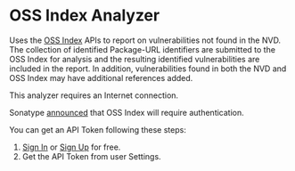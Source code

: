 OSS Index Analyzer
================

Uses the [OSS Index](https://ossindex.sonatype.org/) APIs to report on
vulnerabilities not found in the NVD. The collection of identified Package-URL
identifiers are submitted to the OSS Index for analysis and the resulting
identified vulnerabilities are included in the report. In addition, vulnerabilities
found in both the NVD and OSS Index may have additional references added.

This analyzer requires an Internet connection.

Sonatype [announced](https://ossindex.sonatype.org/doc/auth-required) that OSS Index will require authentication.

You can get an API Token following these steps:
1. [Sign In](https://ossindex.sonatype.org/user/signin) or [Sign Up](https://ossindex.sonatype.org/user/register) for free.
2. Get the API Token from user Settings.